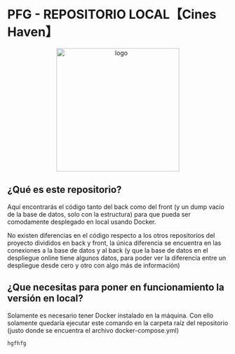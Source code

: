 # PFG - REPOSITORIO LOCAL【Cines Haven】

<p align="center">
  <img width="280" alt="logo" src="https://user-images.githubusercontent.com/92323915/220186818-007160d6-0e37-430b-9e8f-7bc8cacf21ca.png">
</p>

## ¿Qué es este repositorio?

Aquí encontrarás el código tanto del back como del front (y un dump vacio de la base de datos, solo con la estructura) para que pueda ser comodamente desplegado en local usando Docker.

No existen diferencias en el código respecto a los otros repositorios del proyecto divididos en back y front, la única diferencia se encuentra en las conexiones a la base de datos y al back (y que la base de datos en el despliegue online tiene algunos datos, para poder ver la diferencia entre un despliegue desde cero y otro con algo más de información)

## ¿Que necesitas para poner en funcionamiento la versión en local?

Solamente es necesario tener Docker instalado en la máquina. Con ello solamente quedaría ejecutar este comando en la carpeta raíz del repositorio (justo donde se encuentra el archivo docker-compose.yml)

```bash
hgfhfg
```
